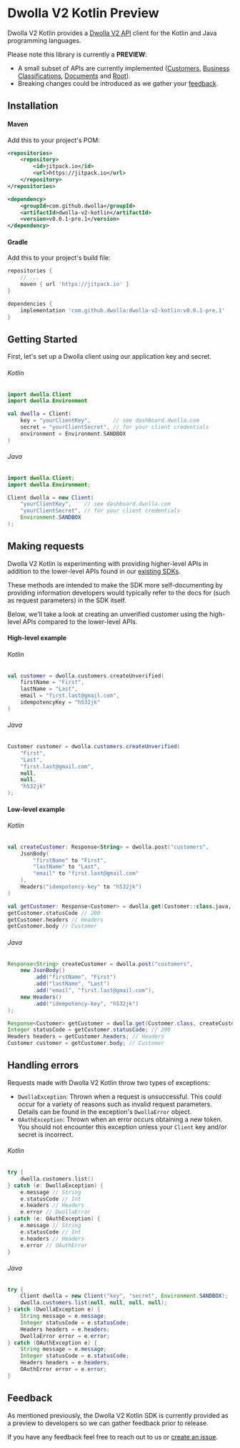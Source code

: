 # Dwolla V2 Kotlin Preview

Dwolla V2 Kotlin provides a [Dwolla V2 API](https://docs.dwolla.com) client for the Kotlin and Java programming languages.

Please note this library is currently a **PREVIEW**:

- A small subset of APIs are currently implemented ([Customers](https://docs.dwolla.com/#customers),
[Business Classifications](https://docs.dwolla.com/#list-business-classifications),
[Documents](https://docs.dwolla.com/#documents) and [Root](https://docs.dwolla.com/#root)).
- Breaking changes could be introduced as we gather your [feedback](https://github.com/Dwolla/dwolla-v2-kotlin/issues).

## Installation

#### Maven

Add this to your project's POM:

```xml
<repositories>
    <repository>
        <id>jitpack.io</id>
        <url>https://jitpack.io</url>
    </repository>
</repositories>
```

```xml
<dependency>
    <groupId>com.github.dwolla</groupId>
    <artifactId>dwolla-v2-kotlin</artifactId>
    <version>v0.0.1-pre.1</version>
</dependency>
```

#### Gradle

Add this to your project's build file:

```groovy
repositories {
    // ...
    maven { url 'https://jitpack.io' }
}
```

```groovy
dependencies {
    implementation 'com.github.dwolla:dwolla-v2-kotlin:v0.0.1-pre.1'
}
```

## Getting Started

First, let's set up a Dwolla client using our application key and secret.

###### Kotlin

```kotlin
import dwolla.Client
import dwolla.Environment

val dwolla = Client(
    key = "yourClientKey",       // see dashboard.dwolla.com
    secret = "yourClientSecret", // for your client credentials
    environment = Environment.SANDBOX
)
```

###### Java

```java
import dwolla.Client;
import dwolla.Environment;

Client dwolla = new Client(
    "yourClientKey",    // see dashboard.dwolla.com
    "yourClientSecret", // for your client credentials
    Environment.SANDBOX
);
```

## Making requests

Dwolla V2 Kotlin is experimenting with providing higher-level APIs
in addition to the lower-level APIs found in our
[existing SDKs](https://docs.dwolla.com/#sdk-support).

These methods are intended to make the SDK more self-documenting by providing
information developers would typically refer to the docs for (such as request
parameters) in the SDK itself.

Below, we'll take a look at creating an unverified customer using the high-level
APIs compared to the lower-level APIs.

#### High-level example

###### Kotlin

```kotlin
val customer = dwolla.customers.createUnverified(
    firstName = "First",
    lastName = "Last",
    email = "first.last@gmail.com",
    idempotencyKey = "h532jk"
)
```

###### Java

```java
Customer customer = dwolla.customers.createUnverified(
    "First",
    "Last",
    "first.last@gmail.com",
    null,
    null,
    "h532jk"
);
```

#### Low-level example

###### Kotlin

```kotlin
val createCustomer: Response<String> = dwolla.post("customers",
    JsonBody(
        "firstName" to "First",
        "lastName" to "Last",
        "email" to "first.last@gmail.com"
    ),
    Headers("idempotency-key" to "h532jk")
)

val getCustomer: Response<Customer> = dwolla.get(Customer::class.java, createCustomer.headers.get("location")!!)
getCustomer.statusCode // 200
getCustomer.headers // Headers
getCustomer.body // Customer
```

###### Java

```java
Response<String> createCustomer = dwolla.post("customers",
    new JsonBody()
        .add("firstName", "First")
        .add("lastName", "Last")
        .add("email", "first.last@gmail.com"),
    new Headers()
        .add("idempotency-key", "h532jk")
);

Response<Customer> getCustomer = dwolla.get(Customer.class, createCustomer.headers.get("location"));
Integer statusCode = getCustomer.statusCode; // 200
Headers headers = getCustomer.headers; // Headers
Customer customer = getCustomer.body; // Customer
```

## Handling errors

Requests made with Dwolla V2 Kotlin throw two types of exceptions:

- `DwollaException`: Thrown when a request is unsuccessful. This could occur for a variety of reasons such as
  invalid request parameters. Details can be found in the exception's `DwollaError` object.
- `OAuthException`: Thrown when an error occurs obtaining a new token. You should not encounter this exception
  unless your `Client` key and/or secret is incorrect.

###### Kotlin

```kotlin
try {
    dwolla.customers.list()
} catch (e: DwollaException) {
    e.message // String
    e.statusCode // Int
    e.headers // Headers
    e.error // DwollaError
} catch (e: OAuthException) {
    e.message // String
    e.statusCode // Int
    e.headers // Headers
    e.error // OAuthError
}
```

###### Java

```java
try {
    Client dwolla = new Client("key", "secret", Environment.SANDBOX);
    dwolla.customers.list(null, null, null, null);
} catch (DwollaException e) {
    String message = e.message;
    Integer statusCode = e.statusCode;
    Headers headers = e.headers;
    DwollaError error = e.error;
} catch (OAuthException e) {
    String message = e.message;
    Integer statusCode = e.statusCode;
    Headers headers = e.headers;
    OAuthError error = e.error;
}
```

## Feedback

As mentioned previously, the Dwolla V2 Kotlin SDK is currently provided as
a preview to developers so we can gather feedback prior to release.

If you have any feedback feel free to reach out to us or
[create an issue](https://github.com/Dwolla/dwolla-v2-kotlin/issues).
